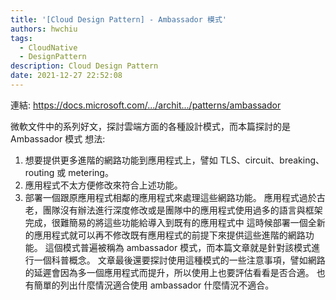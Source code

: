 ```yaml
---
title: '[Cloud Design Pattern] - Ambassador 模式'
authors: hwchiu
tags:
  - CloudNative
  - DesignPattern
description: Cloud Design Pattern
date: 2021-12-27 22:52:08
---
```


連結: https://docs.microsoft.com/.../archit.../patterns/ambassador

微軟文件中的系列好文，探討雲端方面的各種設計模式，而本篇探討的是 Ambassador 模式
想法:
1. 想要提供更多進階的網路功能到應用程式上，譬如 TLS、circuit、breaking、routing 或 metering。
2. 應用程式不太方便修改來符合上述功能。
3. 部署一個跟原應用程式相鄰的應用程式來處理這些網路功能。
應用程式過於古老，團隊沒有辦法進行深度修改或是團隊中的應用程式使用過多的語言與框架完成，很難簡易的將這些功能給導入到既有的應用程式中
這時候部署一個全新的應用程式就可以再不修改既有應用程式的前提下來提供這些進階的網路功能。
這個模式普遍被稱為 ambassador 模式，而本篇文章就是針對該模式進行一個科普概念。
文章最後還要探討使用這種模式的一些注意事項，譬如網路的延遲會因為多一個應用程式而提升，所以使用上也要評估看看是否合適。
也有簡單的列出什麼情況適合使用 ambassador 什麼情況不適合。



